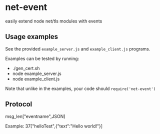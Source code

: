 net-event
=========

easily extend node net/tls modules with events

Usage examples
--------------

See the provided `example_server.js` and `example_client.js` programs.

Examples can be tested by running:
* ./gen_cert.sh
* node example_server.js
* node example_client.js

Note that unlike in the examples, your code should `require('net-event')`

Protocol
--------

msg_len["eventname",JSON]

Example: 37["helloTest",{"text":"Hello world!"}]
